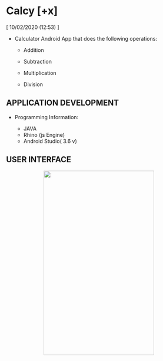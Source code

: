 # Calcy [+x]
  [  10/02/2020 (12:53)  ]



- Calculator Android App that does the following operations:

    - Addition

    -  Subtraction

    - Multiplication

    - Division

## APPLICATION DEVELOPMENT

   - Programming Information:

      -  JAVA
      -  Rhino (js Engine)
      -  Android Studio( 3.6 v)
 

## USER INTERFACE 

<p align="center">
    <img src="https://i.ibb.co/zbSFzfR/Annotation-2020-05-10-212543.png"  width="300" height="500"/>
 </p>   
    

